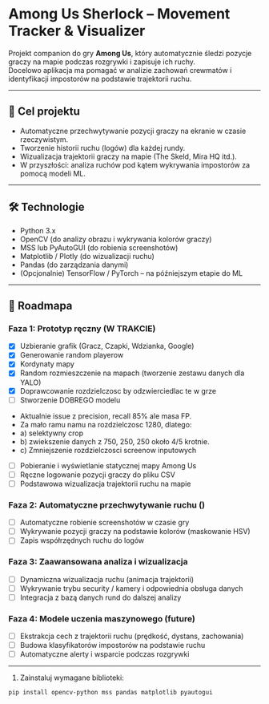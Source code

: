 # Among Us Sherlock – Movement Tracker & Visualizer 

Projekt companion do gry **Among Us**, który automatycznie śledzi pozycje graczy na mapie podczas rozgrywki i zapisuje ich ruchy.  
Docelowo aplikacja ma pomagać w analizie zachowań crewmatów i identyfikacji impostorów na podstawie trajektorii ruchu.

---

## 🚀 Cel projektu

- Automatyczne przechwytywanie pozycji graczy na ekranie w czasie rzeczywistym.
- Tworzenie historii ruchu (logów) dla każdej rundy.
- Wizualizacja trajektorii graczy na mapie (The Skeld, Mira HQ itd.).
- W przyszłości: analiza ruchów pod kątem wykrywania impostorów za pomocą modeli ML.

---

## 🛠️ Technologie

- Python 3.x
- OpenCV (do analizy obrazu i wykrywania kolorów graczy)
- MSS lub PyAutoGUI (do robienia screenshotów)
- Matplotlib / Plotly (do wizualizacji ruchu)
- Pandas (do zarządzania danymi)
- (Opcjonalnie) TensorFlow / PyTorch – na późniejszym etapie do ML

---

## 📅 Roadmapa

### Faza 1: Prototyp ręczny (W TRAKCIE)
- [x] Uzbieranie grafik (Gracz, Czapki, Wdzianka, Google)
- [x] Generowanie random playerow
- [x] Kordynaty mapy
- [x] Random rozmieszczenie na mapach (tworzenie zestawu danych dla YALO)
- [x] Doprawcowanie rozdzielczosc by odzwierciedlac te w grze
- [ ] Stworzenie DOBREGO modelu
- Aktualnie issue z precision, recall 85% ale masa FP.
- Za mało ramu namu na rozdzielczosc 1280, dlatego:
-   a) selektywny crop
-   b) zwiekszenie danych z 750, 250, 250  około 4/5 krotnie.
-   c) Zmniejszenie rozdzielczosci screenow inputowych
- [ ] Pobieranie i wyświetlanie statycznej mapy Among Us
- [ ] Ręczne logowanie pozycji graczy do pliku CSV
- [ ] Podstawowa wizualizacja trajektorii ruchu na mapie

### Faza 2: Automatyczne przechwytywanie ruchu ()

- [ ] Automatyczne robienie screenshotów w czasie gry
- [ ] Wykrywanie pozycji graczy na podstawie kolorów (maskowanie HSV)
- [ ] Zapis współrzędnych ruchu do logów

### Faza 3: Zaawansowana analiza i wizualizacja

- [ ] Dynamiczna wizualizacja ruchu (animacja trajektorii)
- [ ] Wykrywanie trybu security / kamery i odpowiednia obsługa danych
- [ ] Integracja z bazą danych rund do dalszej analizy

### Faza 4: Modele uczenia maszynowego (future)

- [ ] Ekstrakcja cech z trajektorii ruchu (prędkość, dystans, zachowania)
- [ ] Budowa klasyfikatorów impostorów na podstawie ruchu
- [ ] Automatyczne alerty i wsparcie podczas rozgrywki

---

1. Zainstaluj wymagane biblioteki:

```bash
pip install opencv-python mss pandas matplotlib pyautogui
